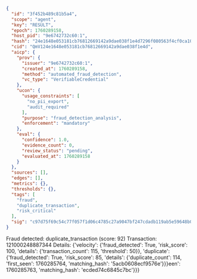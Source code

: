 ```json
{
  "id": "3f452b489c81b5a4",
  "scope": "agent",
  "key": "RESULT",
  "epoch": 1760289158,
  "host_pid": "9e6742732c60:1",
  "hash": "24e1648e053181cb76812669142a9dae038f1e4d7296f080563f4cf0ca107e49",
  "cid": "QmV124e1648e053181cb76812669142a9dae038f1e4d",
  "aicp": {
    "prov": {
      "issuer": "9e6742732c60:1",
      "created_at": 1760289158,
      "method": "automated_fraud_detection",
      "vc_type": "VerifiableCredential"
    },
    "ucon": {
      "usage_constraints": [
        "no_pii_export",
        "audit_required"
      ],
      "purpose": "fraud_detection_analysis",
      "enforcement": "mandatory"
    },
    "eval": {
      "confidence": 1.0,
      "evidence_count": 0,
      "review_status": "pending",
      "evaluated_at": 1760289158
    }
  },
  "sources": [],
  "edges": [],
  "metrics": {},
  "thresholds": {},
  "tags": [
    "fraud",
    "duplicate_transaction",
    "risk_critical"
  ],
  "sig": "c97d75f69c54c77f057f1d06c4785c27a9047bf247cdadb119ab5e59648b0591"
}
```

Fraud detected: duplicate_transaction (score: 92)
Transaction: 121000248887344
Details: {'velocity': {'fraud_detected': True, 'risk_score': 100, 'details': {'transaction_count': 115, 'threshold': 50}}, 'duplicate': {'fraud_detected': True, 'risk_score': 85, 'details': {'duplicate_count': 114, 'first_seen': 1760285764, 'matching_hash': '5acb0608ecf9576e'}}}een': 1760285763, 'matching_hash': 'ecded74c6845c7bc'}}}